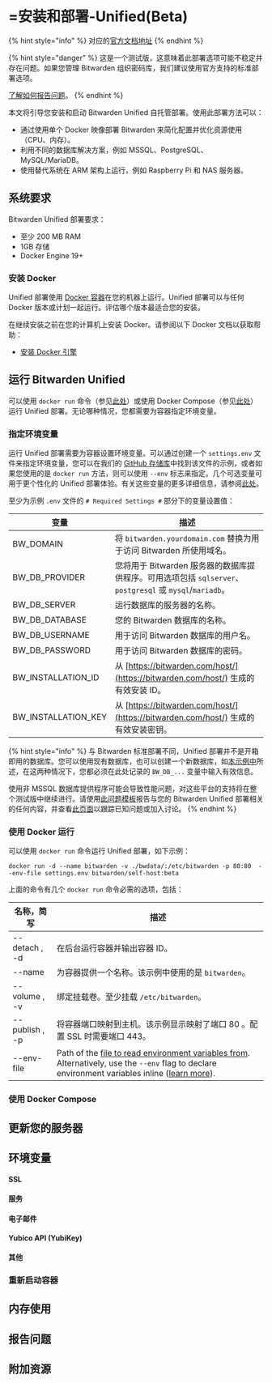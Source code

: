 # =安装和部署-Unified(Beta)

{% hint style="info" %}
对应的[官方文档地址](https://bitwarden.com/help/install-and-deploy-unified-beta/)
{% endhint %}

{% hint style="danger" %}
这是一个测试版，这意味着此部署选项可能不稳定并存在问题。如果您管理 Bitwarden 组织密码库，我们建议使用官方支持的标准部署选项。

[了解如何报告问题](install-and-deploy-unified-beta.md#reporting-issues)。
{% endhint %}

本文将引导您安装和启动 Bitwarden Unified 自托管部署。使用此部署方法可以：

* 通过使用单个 Docker 映像部署 Bitwarden 来简化配置并优化资源使用（CPU、内存）。
* 利用不同的数据库解决方案，例如 MSSQL、PostgreSQL、MySQL/MariaDB。
* 使用替代系统在 ARM 架构上运行，例如 Raspberry Pi 和 NAS 服务器。

## 系统要求 <a href="#system-requirements" id="system-requirements"></a>

Bitwarden Unified 部署要求：

* 至少 200 MB RAM
* 1GB 存储
* Docker Engine 19+

### 安装 Docker <a href="#install-docker" id="install-docker"></a>

Unified 部署使用 [Docker 容器](https://docs.docker.com/get-started/)在您的机器上运行。Unified 部署可以与任何 Docker 版本或计划一起运行。评估哪个版本最适合您的安装。

在继续安装之前在您的计算机上安装 Docker。请参阅以下 Docker 文档以获取帮助：

* [安装 Docker 引擎](https://docs.docker.com/engine/installation/)

## 运行 Bitwarden Unified <a href="#run-bitwarden-unified" id="run-bitwarden-unified"></a>

可以使用 `docker run` 命令（参见[此处](install-and-deploy-unified-beta.md#using-docker-run)）或使用 Docker Compose（参见[此处](install-and-deploy-unified-beta.md#using-docker-compose)）运行 Unified 部署。无论哪种情况，您都需要为容器指定环境变量。

### 指定环境变量 <a href="#specify-environment-variables" id="specify-environment-variables"></a>

运行 Unified 部署需要为容器设置环境变量。可以通过创建一个 `settings.env` 文件来指定环境变量，您可以在我们的 [GitHub 存储库](https://github.com/bitwarden/server/blob/master/docker-unified/settings.env)中找到该文件的示例，或者如果您使用的是 `docker run` 方法，则可以使用 `--env` 标志来指定。几个可选变量可用于更个性化的 Unified 部署体验。有关这些变量的更多详细信息，请参阅[此处](install-and-deploy-unified-beta.md#environment-variables)。

至少为示例 `.env` 文件的 `# Required Settings #` 部分下的变量设置值：

| 变量                    | 描述                                                                              |
| --------------------- | ------------------------------------------------------------------------------- |
| BW\_DOMAIN            | 将 `bitwarden.yourdomain.com` 替换为用于访问 Bitwarden 所使用域名。                           |
| BW\_DB\_PROVIDER      | 您将用于 Bitwarden 服务器的数据库提供程序。可用选项包括 `sqlserver`、`postgresql` 或 `mysql`/`mariadb`。 |
| BW\_DB\_SERVER        | 运行数据库的服务器的名称。                                                                   |
| BW\_DB\_DATABASE      | 您的 Bitwarden 数据库的名称。                                                            |
| BW\_DB\_USERNAME      | 用于访问 Bitwarden 数据库的用户名。                                                         |
| BW\_DB\_PASSWORD      | 用于访问 Bitwarden 数据库的密码。                                                          |
| BW\_INSTALLATION\_ID  | 从 [https://bitwarden.com/host/](https://bitwarden.com/host/) 生成的有效安装 ID。        |
| BW\_INSTALLATION\_KEY | 从 [https://bitwarden.com/host/](https://bitwarden.com/host/) 生成的有效安装密钥。         |

{% hint style="info" %}
与 Bitwarden 标准部署不同，Unified 部署并不是开箱即用的数据库。您可以使用现有数据库，也可以创建一个新数据库，如[本示例中](install-and-deploy-unified-beta.md#using-docker-compose)所述，在这两种情况下，您都必须在此处记录的 `BW_DB_...` 变量中输入有效信息。

使用非 MSSQL 数据库提供程序可能会导致性能问题，对这些平台的支持将在整个测试版中继续进行。请使用[此问题模板](https://github.com/bitwarden/server/issues/new?assignees=\&labels=bug%2Cbw-unified-deploy\&template=bw-unified.yml)报告与您的 Bitwarden Unified 部署相关的任何内容，并查看[此页面](https://github.com/bitwarden/server/issues/2480)以跟踪已知问题或加入讨论。
{% endhint %}

### 使用 Docker 运行 <a href="#using-docker-run" id="using-docker-run"></a>

可以使用 `docker run` 命令运行 Unified 部署，如下示例：

```shell
docker run -d --name bitwarden -v ./bwdata/:/etc/bitwarden -p 80:80  --env-file settings.env bitwarden/self-host:beta
```

上面的命令有几个 `docker run` 命令必需的选项，包括：

| 名称，简写          | 描述                                                                                                                                                                                                                                                                                                                                                     |
| -------------- | ------------------------------------------------------------------------------------------------------------------------------------------------------------------------------------------------------------------------------------------------------------------------------------------------------------------------------------------------------ |
| --detach , -d  | 在后台运行容器并输出容器 ID。                                                                                                                                                                                                                                                                                                                                       |
| --name         | 为容器提供一个名称。该示例中使用的是 `bitwarden`。                                                                                                                                                                                                                                                                                                                        |
| --volume , -v  | 绑定挂载卷。至少挂载 `/etc/bitwarden`。                                                                                                                                                                                                                                                                                                                           |
| --publish , -p | 将容器端口映射到主机。该示例显示映射了端口 80 。配置 SSL 时需要端口 443。                                                                                                                                                                                                                                                                                                            |
| --env-file     | Path of the [file to read environment variables from](https://bitwarden.com/help/install-and-deploy-unified-beta/#specify-environment-variables). Alternatively, use the `--env` flag to declare environment variables inline ([learn more](https://docs.docker.com/engine/reference/commandline/run/#set-environment-variables--e---env---env-file)). |

### 使用 Docker Compose <a href="#using-docker-compose" id="using-docker-compose"></a>

## 更新您的服务器 <a href="#update-your-server" id="update-your-server"></a>

## 环境变量 <a href="#environment-variables" id="environment-variables"></a>

#### SSL

#### 服务 <a href="#services" id="services"></a>

#### 电子邮件 <a href="#mail" id="mail"></a>

#### Yubico API (YubiKey) <a href="#yubico-api" id="yubico-api"></a>

#### 其他 <a href="#other" id="other"></a>

### 重新启动容器 <a href="#restart-the-container" id="restart-the-container"></a>

## 内存使用 <a href="#memory-usage" id="memory-usage"></a>

## 报告问题 <a href="#reporting-issues" id="reporting-issues"></a>

## 附加资源 <a href="#additional-resources" id="additional-resources"></a>
